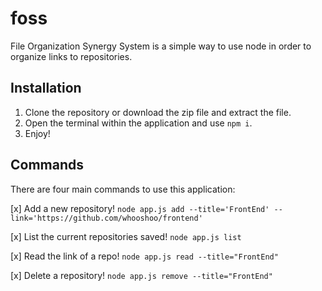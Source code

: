 # foss
File Organization Synergy System is a simple way to use node in order to organize links to repositories.

## Installation
1. Clone the repository or download the zip file and extract the file.
2. Open the terminal within the application and use `npm i`.
3. Enjoy!

## Commands

There are four main commands to use this application:

[x] Add a new repository!
`node app.js add --title='FrontEnd' --link='https://github.com/whooshoo/frontend'`

[x] List the current repositories saved!
`node app.js list`

[x] Read the link of a repo!
`node app.js read --title="FrontEnd"`

[x] Delete a repository!
`node app.js remove --title="FrontEnd"`

